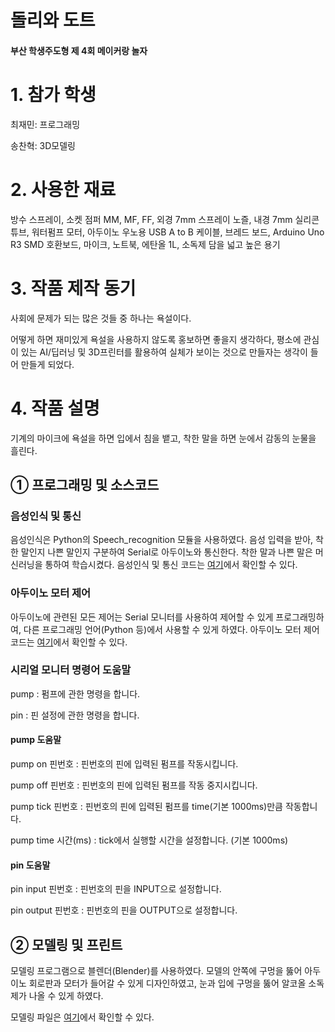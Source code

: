 # **돌리와 도트**

#### 부산 학생주도형 제 4회 메이커랑 놀자



# 1. 참가 학생

최재민: 프로그래밍

송찬혁: 3D모델링




# 2. 사용한 재료

방수 스프레이, 소켓 점퍼 MM, MF, FF, 외경 7mm 스프레이 노즐, 내경 7mm 실리콘 튜브, 워터펌프 모터, 아두이노 우노용 USB A to B 케이블, 브레드 보드, Arduino Uno R3 SMD 호환보드, 마이크, 노트북, 에탄올 1L, 소독제 담을 넓고 높은 용기



# 3. 작품 제작 동기

사회에 문제가 되는 많은 것들 중 하나는 욕설이다. 

어떻게 하면 재미있게 욕설을 사용하지 않도록 홍보하면 좋을지 생각하다, 평소에 관심이 있는 AI/딥러닝 및 3D프린터를 활용하여 실체가 보이는 것으로 만들자는 생각이 들어 만들게 되었다.



# 4. 작품 설명

기계의 마이크에 욕설을 하면 입에서 침을 뱉고, 착한 말을 하면 눈에서 감동의 눈물을 흘린다.



## ① 프로그래밍 및 소스코드

### 음성인식 및 통신

 음성인식은 Python의 Speech_recognition 모듈을 사용하였다.
 음성 입력을 받아, 착한 말인지 나쁜 말인지 구분하여 Serial로 아두이노와 통신한다.
 착한 말과 나쁜 말은 머신러닝을 통하여 학습시켰다.
 음성인식 및 통신 코드는 [여기](https://chicken-moo.com/maker/pythonCode)에서 확인할 수 있다.



### 아두이노 모터 제어

아두이노에 관련된 모든 제어는 Serial 모니터를 사용하여 제어할 수 있게 프로그래밍하여, 다른 프로그래밍 언어(Python 등)에서 사용할 수 있게 하였다.
아두이노 모터 제어 코드는 [여기](https://chicken-moo.com/maker/arduinoCode)에서 확인할 수 있다.



### 시리얼 모니터 명령어 도움말

pump : 펌프에 관한 명령을 합니다.

pin : 핀 설정에 관한 명령을 합니다.



#### pump 도움말

pump on 핀번호 : 핀번호의 핀에 입력된 펌프를 작동시킵니다.

pump off 핀번호 : 핀번호의 핀에 입력된 펌프를 작동 중지시킵니다.

pump tick 핀번호 : 핀번호의 핀에 입력된 펌프를 time(기본 1000ms)만큼 작동합니다.

pump time 시간(ms) : tick에서 실행할 시간을 설정합니다. (기본 1000ms)



#### pin 도움말

pin input 핀번호 : 핀번호의 핀을 INPUT으로 설정합니다.

pin output 핀번호 : 핀번호의 핀을 OUTPUT으로 설정합니다.



## ② 모델링 및 프린트

모델링 프로그램으로 블렌더(Blender)를 사용하였다.
 모델의 안쪽에 구멍을 뚫어 아두이노 회로판과 모터가 들어갈 수 있게 디자인하였고,
 눈과 입에 구멍을 뚫어 알코올 소독제가 나올 수 있게 하였다.

모델링 파일은 [여기](https://chicken-moo.com/maker/blender)에서 확인할 수 있다.
